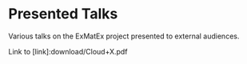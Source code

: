 Presented Talks
===============

Various talks on the ExMatEx project presented to external audiences.

Link to [link]:download/Cloud+X.pdf
